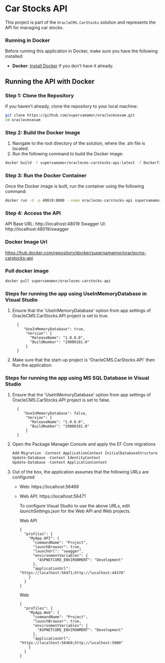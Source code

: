 # Car Stocks API

This project is part of the `OracleCMS.CarStocks` solution and represents the API for managing car stocks.

### Running in Docker
Before running this application in Docker, make sure you have the following installed:

- **Docker**: [Install Docker](https://www.docker.com/get-started) if you don't have it already.

## Running the API with Docker

### Step 1: Clone the Repository

If you haven't already, clone the repository to your local machine:

```bash
git clone https://github.com/supersamamor/oraclecmsexam.git
cd oraclecmsexam
```

### Step 2: Build the Docker Image
1. Navigate to the root directory of the solution, where the .sln file is located.
2. Run the following command to build the Docker image:

```bash
docker build -t supersamamor/oraclecms-carstocks-api:latest -f Dockerfile-API .
```
### Step 3: Run the Docker Container
Once the Docker image is built, run the container using the following command:

```bash
docker run -d -p 48019:8080 --name oraclecms-carstocks-api supersamamor/oraclecms-carstocks-api:latest
```

### Step 4: Access the API
API Base URL: http://localhost:48019
Swagger UI: http://localhost:48019/swagger


### Docker Image Url

https://hub.docker.com/repository/docker/supersamamor/oraclecms-carstocks-api

### Pull docker image
```bash
docker pull supersamamor/oraclecms-carstocks-api
```

### 

### Steps for running the app using UseInMemoryDatabase in Visual Studio
1. Ensure that the 'UseInMemoryDatabase' option from app settings of OracleCMS.CarStocks.API project is set to true.
    ```
      {
         "UseInMemoryDatabase": true,
          "Version": {
            "ReleaseName": "1.0.0.0",
            "BuildNumber": "19000101.0"
          }
      }    
    ```
2. Make sure that the start-up project is 'OracleCMS.CarStocks.API' then Run the application.


### Steps for running the app using MS SQL Database in Visual Studio
1. Ensure that the 'UseInMemoryDatabase' option from app settings of OracleCMS.CarStocks.API project is set to false.
    ```
      {
         "UseInMemoryDatabase": false,
          "Version": {
            "ReleaseName": "1.0.0.0",
            "BuildNumber": "19000101.0"
          }
      }    
    ```

2. Open the Package Manager Console and apply the EF Core migrations

    ```powershell
	Add-Migration -Context ApplicationContext InitialDatabaseStructure
    Update-Database -Context IdentityContext
    Update-Database -Context ApplicationContext
    ```

3. Out of the box, the application assumes that the following URLs are configured
    - Web: https://localhost:56469
    - Web API: https://localhost:56471

      To configure Visual Studio to use the above URLs, edit *launchSettings.json* for the Web API and Web projects.

      Web API
      ```
      {
        "profiles": {
          "MyApp.API": {
            "commandName": "Project",
            "launchBrowser": true,
            "launchUrl": "swagger",
            "environmentVariables": {
              "ASPNETCORE_ENVIRONMENT": "Development"
            },
            "applicationUrl": "https://localhost:56471;http://localhost:44378"
          }
        }
      }    
      ```

      Web
      ```
      {
        "profiles": {
          "MyApp.Web": {
            "commandName": "Project",
            "launchBrowser": true,
            "environmentVariables": {
              "ASPNETCORE_ENVIRONMENT": "Development"
            },
            "applicationUrl": "https://localhost:56469;http://localhost:5000"
          }
        }
      }
      ```
